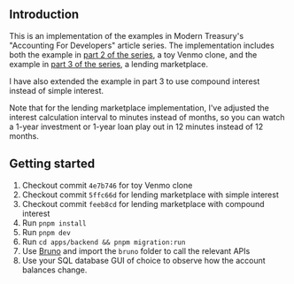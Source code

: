 ## Introduction

This is an implementation of the examples in Modern Treasury's "Accounting For Developers" article series. The implementation includes both the example in [part 2 of the series](https://www.moderntreasury.com/journal/accounting-for-developers-part-ii), a toy Venmo clone, and the example in [part 3 of the series](https://www.moderntreasury.com/journal/accounting-for-developers-part-iii), a lending marketplace.

I have also extended the example in part 3 to use compound interest instead of simple interest.

Note that for the lending marketplace implementation, I've adjusted the interest calculation interval to minutes instead of months, so you can watch a 1-year investment or 1-year loan play out in 12 minutes instead of 12 months.

## Getting started

1. Checkout commit `4e7b746` for toy Venmo clone
1. Checkout commit `5ffc66d` for lending marketplace with simple interest
1. Checkout commit `feeb8cd` for lending marketplace with compound interest
1. Run `pnpm install`
1. Run `pnpm dev`
1. Run `cd apps/backend && pnpm migration:run`
1. Use [Bruno](https://www.usebruno.com/) and import the `bruno` folder to call the relevant APIs
1. Use your SQL database GUI of choice to observe how the account balances change.
